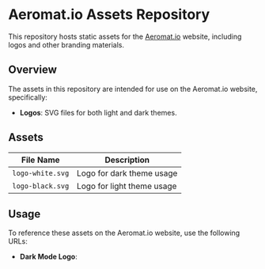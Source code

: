 # Aeromat.io Assets Repository

This repository hosts static assets for the [Aeromat.io](https://aeromat.io) website, including logos and other branding materials.

## Overview

The assets in this repository are intended for use on the Aeromat.io website, specifically:

- **Logos**: SVG files for both light and dark themes.

## Assets

| File Name        | Description               |
|------------------|---------------------------|
| `logo-white.svg` | Logo for dark theme usage |
| `logo-black.svg` | Logo for light theme usage|

## Usage

To reference these assets on the Aeromat.io website, use the following URLs:

- **Dark Mode Logo**:
